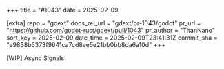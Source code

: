 +++
title = "#1043"
date = 2025-02-09

[extra]
repo = "gdext"
docs_rel_url = "gdext/pr-1043/godot"
pr_url = "https://github.com/godot-rust/gdext/pull/1043"
pr_author = "TitanNano"
sort_key = 2025-02-09
date_time = 2025-02-09T23:41:31Z
commit_sha = "e9838b5373f9641ca7cd8ae5e21bb0bb8da6a10d"
+++

[WIP] Async Signals
